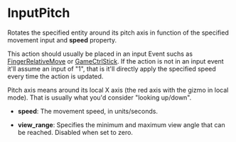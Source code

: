 # InputPitch

Rotates the specified entity around its pitch axis in function of the
specified movement input and **speed** property.

This action should usually be placed in an input Event suchs as
[FingerRelativeMove](Event/FingerRelativeMove) or
[GameCtrlStick](Event/GameCtrlStick). If the action is not in an input
event it'll assume an input of "1", that is it'll directly apply the
specified speed every time the action is updated.

Pitch axis means around its local X axis (the red axis with the gizmo in
local mode). That is usually what you'd consider "looking up/down".

-   **speed**: The movement speed, in units/seconds.

<!-- -->

-   **view\_range**: Specifies the minimum and maximum view angle that
    can be reached. Disabled when set to zero.
